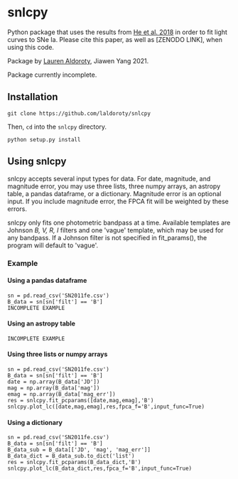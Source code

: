 # snlcpy
Python package that uses the results from [He et al. 2018](https://ui.adsabs.harvard.edu/abs/2018ApJ...857..110H/abstract) in order to fit light curves to SNe Ia. Please cite this paper, as well as [ZENODO LINK], when using this code. 

Package by [Lauren Aldoroty](https://laldoroty.github.io), Jiawen Yang 2021.

Package currently incomplete. 

## Installation

```
git clone https://github.com/laldoroty/snlcpy
```

Then, `cd` into the `snlcpy` directory.

```
python setup.py install
```

## Using snlcpy

snlcpy accepts several input types for data. For date, magnitude, and magnitude error, you may use three lists, three numpy arrays, an astropy table, a pandas dataframe, or a dictionary. Magnitude error is an optional input. If you include magnitude error, the FPCA fit will be weighted by these errors. 

snlcpy only fits one photometric bandpass at a time. Available templates are Johnson *B, V, R, I* filters and one 'vague' template, which may be used for any bandpass. If a Johnson filter is not specified in fit_params(), the program will default to 'vague'. 

### Example
#### Using a pandas dataframe
```
sn = pd.read_csv('SN2011fe.csv')
B_data = sn[sn['filt'] == 'B']
INCOMPLETE EXAMPLE

```
#### Using an astropy table
```
INCOMPLETE EXAMPLE
```
#### Using three lists or numpy arrays
```
sn = pd.read_csv('SN2011fe.csv')
B_data = sn[sn['filt'] == 'B']
date = np.array(B_data['JD'])
mag = np.array(B_data['mag'])
emag = np.array(B_data['mag_err'])
res = snlcpy.fit_pcparams([date,mag,emag],'B')
snlcpy.plot_lc([date,mag,emag],res,fpca_f='B',input_func=True)
```
#### Using a dictionary
```
sn = pd.read_csv('SN2011fe.csv')
B_data = sn[sn['filt'] == 'B']
B_data_sub = B_data[['JD', 'mag', 'mag_err']]
B_data_dict = B_data_sub.to_dict('list')
res = snlcpy.fit_pcparams(B_data_dict,'B')
snlcpy.plot_lc(B_data_dict,res,fpca_f='B',input_func=True)
```